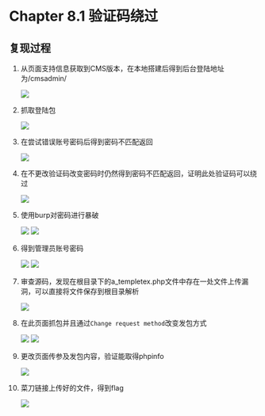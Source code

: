 # Chapter 8.1 验证码绕过 


## 复现过程

1. 从页面支持信息获取到CMS版本，在本地搭建后得到后台登陆地址为/cmsadmin/

	![](https://nc0.cdn.zkaq.cn/md/5371/83cc75cc83259ae0d51335ee7a61a928_89744.png)
2. 抓取登陆包

	![](https://nc0.cdn.zkaq.cn/md/5371/94f6847c7e20ca3b8dc9547c52c6555f_48676.png)
3. 在尝试错误账号密码后得到密码不匹配返回

	![](https://nc0.cdn.zkaq.cn/md/5371/d41f56703272fb58f13ea777d4c28344_10202.png)
4. 在不更改验证码改变密码时仍然得到密码不匹配返回，证明此处验证码可以绕过

	![](https://nc0.cdn.zkaq.cn/md/5371/db34b6a82079f38dd1604baf97cc8c63_64976.png)
5. 使用burp对密码进行暴破

	![](https://nc0.cdn.zkaq.cn/md/5371/050f3ef5caa108e1450371040c828d26_56844.png)
	![](https://nc0.cdn.zkaq.cn/md/5371/6eed36a096e7d9e19a2c50c698535d2b_76239.png)
6. 得到管理员账号密码

	![](https://nc0.cdn.zkaq.cn/md/5371/3d8aeb64d4981da5da57b5c0dea8dc2c_65989.png)
	![](https://nc0.cdn.zkaq.cn/md/5371/1f4e1c4066b098440ab913a944d1fee5_74025.png)
7. 审查源码，发现在根目录下的a_templetex.php文件中存在一处文件上传漏洞，可以直接将文件保存到根目录解析

	![](https://nc0.cdn.zkaq.cn/md/5371/0600e49b53789350e45d163a349affec_49976.png)
8. 在此页面抓包并且通过`Change request method`改变发包方式

	![](https://nc0.cdn.zkaq.cn/md/5371/1204f16e54866f8cc0d12512f55271f0_36981.png)
	![](https://nc0.cdn.zkaq.cn/md/5371/c19643b8704c1a24099694b6abc8f740_59661.png)
9. 更改页面传参及发包内容，验证能取得phpinfo

	![](https://nc0.cdn.zkaq.cn/md/5371/e5fc21240ae3ef35fa36add9c0e0d10b_98992.png)
10. 菜刀链接上传好的文件，得到flag

	![](https://nc0.cdn.zkaq.cn/md/5371/ecad56c793e38b400092d550aa7a2dd2_93585.png)